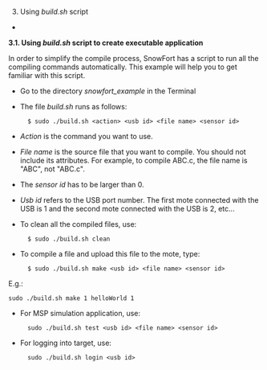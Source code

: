 3. Using _build.sh_ script
-


**3.1. Using _build.sh_ script to create executable application**

 In order to simplify the compile process, SnowFort has a script to run all the compiling commands automatically. This example will help you to get familiar with this script.

- Go to the directory _snowfort\_example_ in the Terminal
- The file _build.sh_ runs as follows:

		$ sudo ./build.sh <action> <usb id> <file name> <sensor id>

- _Action_ is the command you want to use. 

- _File name_ is the source file that you want to compile. You should not include its attributes. For example, to compile ABC.c, the file name is "ABC", not "ABC.c". 

- The _sensor id_ has to be larger than 0. 

- _Usb id_ refers to the USB port number. The first mote connected with the USB is 1 and the second mote connected with the USB is 2, etc...

- To clean all the compiled files, use:

		$ sudo ./build.sh clean

- To compile a file and upload this file to the mote, type:

		$ sudo ./build.sh make <usb id> <file name> <sensor id>

E.g.:

	sudo ./build.sh make 1 helloWorld 1


- For MSP simulation application, use:

		sudo ./build.sh test <usb id> <file name> <sensor id>

- For logging into target, use:

		sudo ./build.sh login <usb id>



 
